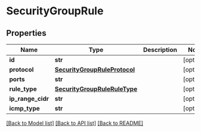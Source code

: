 # SecurityGroupRule

## Properties
Name | Type | Description | Notes
------------ | ------------- | ------------- | -------------
**id** | **str** |  | [optional] 
**protocol** | [**SecurityGroupRuleProtocol**](SecurityGroupRuleProtocol.md) |  | [optional] 
**ports** | **str** |  | [optional] 
**rule_type** | [**SecurityGroupRuleRuleType**](SecurityGroupRuleRuleType.md) |  | [optional] 
**ip_range_cidr** | **str** |  | [optional] 
**icmp_type** | **str** |  | [optional] 

[[Back to Model list]](../README.md#documentation-for-models) [[Back to API list]](../README.md#documentation-for-api-endpoints) [[Back to README]](../README.md)


